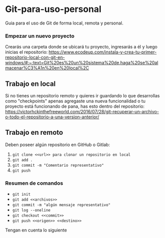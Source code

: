 # Git-para-uso-personal
Guia para el uso de Git de forma local, remota y personal.

### Empezar un nuevo proyecto
Crearás una carpeta donde se ubicará tu proyecto, ingresarás a él y luego inicias el repositorio:
https://www.ecodeup.com/instala-y-crea-tu-primer-repositorio-local-con-git-en-windows/#:~:text=Git%20es%20un%20sistema%20de,haga%20se%20almacenar%C3%A1n%20en%20local%2C

## Trabajo en local
Si no tienes un repositorio remoto y quieres ir guardando lo que desarrollas como "checkpoints" apenas agregaste una nueva funcionalidad o tu proyecto está funcionando de pana, has esto dentro del repositorio:
https://victorhckinthefreeworld.com/2016/07/28/git-recuperar-un-archivo-o-todo-el-repositorio-a-una-version-anterior/

## Trabajo en remoto
Deben poseer algún repositorio en GitHub o Gitlab:
1. `git clone <<url>> para clonar un repositorio en local`
2. `git add .`
3. `git commit -m "Comentario representativo"`
4. `git push`

### Resumen de comandos
* `git init`
* `git add <<archivos>>`
* `git commit -m "algún mensaje representativo"`
* `git log --oneline`
* `git checkout <<commit>>`
* `git push <<origen>> <<destino>>`


Tengan en cuenta lo siguiente